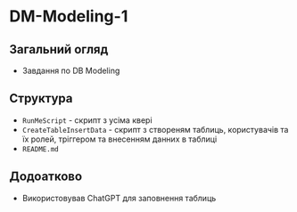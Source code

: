 # DM-Modeling-1

## Загальний огляд 
+ Завдання по DB Modeling

## Структура
+ ```RunMeScript``` - скрипт з усіма квері
+ ```CreateTableInsertData``` - скрипт з створеням таблиць, користувачів та їх ролей, тріггером та внесенням данних в таблиці 
+ ```README.md```

## Додоатково 
+ Використовував ChatGPT для заповнення таблиць 
